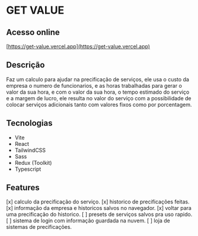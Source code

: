 # GET VALUE

## Acesso online

[https://get-value.vercel.app](https://get-value.vercel.app)

## Descrição

Faz um calculo para ajudar na precificação de serviços, ele usa o custo da empresa o numero de funcionarios, e as horas trabalhadas para gerar o valor da sua hora, e com o valor da sua hora, o tempo estimado do serviço e a margem de lucro, ele resulta no valor do serviço com a possibilidade de colocar serviços adicionais tanto com valores fixos como por porcentagem.

## Tecnologias

* Vite
* React
* TailwindCSS
* Sass
* Redux (Toolkit)
* Typescript

## Features

[x] calculo da precificação do serviço.
[x] historico de precificações feitas.
[x] informação da empresa e historicos salvos no navegador.
[x] voltar para uma precificação do historico.
[ ] presets de serviços salvos pra uso rapido.
[ ] sistema de login com informação guardada na nuvem.
[ ] loja de sistemas de precificações.
